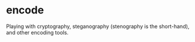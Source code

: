 # encode
Playing with cryptography, steganography (stenography is the short-hand), and other encoding tools.
